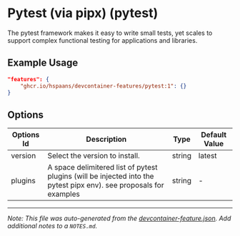 
# Pytest (via pipx) (pytest)

The pytest framework makes it easy to write small tests, yet scales to support complex functional testing for applications and libraries.

## Example Usage

```json
"features": {
    "ghcr.io/hspaans/devcontainer-features/pytest:1": {}
}
```

## Options

| Options Id | Description | Type | Default Value |
|-----|-----|-----|-----|
| version | Select the version to install. | string | latest |
| plugins | A space delimitered list of pytest plugins (will be injected into the pytest pipx env). see proposals for examples | string | - |



---

_Note: This file was auto-generated from the [devcontainer-feature.json](https://github.com/hspaans/devcontainer-features/blob/main/src/pytest/devcontainer-feature.json).  Add additional notes to a `NOTES.md`._
